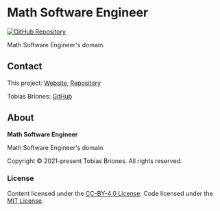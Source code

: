 # Math Software Engineer

[![GitHub Repository](https://img.shields.io/static/v1?label=GITHUB&message=REPOSITORY&labelColor=555&color=0277bd&style=for-the-badge&logo=GITHUB)](https://github.com/tobiasbriones/mathsoftware.engineer)

Math Software Engineer's domain.

## Contact

This project: [Website](https://mathsoftware.engineer),
[Repository](https://github.com/tobiasbriones/mathsoftware.engineer)

Tobias Briones: [GitHub](https://github.com/tobiasbriones)

## About

**Math Software Engineer**

Math Software Engineer's domain.

Copyright © 2021-present Tobias Briones. All rights reserved.

### License

Content licensed under the [CC-BY-4.0 License](LICENSE-CC). Code licensed
under the [MIT License](LICENSE-MIT).
